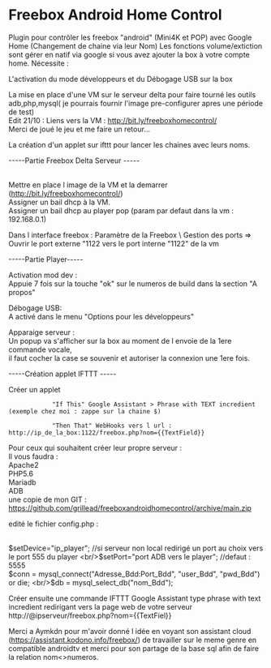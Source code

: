 # Freebox Android Home Control

Plugin pour contrôler les freebox "android" (Mini4K et POP) avec Google Home (Changement de chaine via leur Nom)
Les fonctions volume/extiction sont gérer en natif via google si vous avez ajouter la box à votre compte home.
Nécessite : 

  L'activation du mode développeurs et du Débogage USB sur la box
  
  La mise en place d'une VM sur le serveur delta pour faire tourné les outils adb,php,mysql( je pourrais fournir l'image pre-configurer apres une période de test)
  <br/>Edit 21/10 : Liens vers la VM : http://bit.ly/freeboxhomecontrol/
  <br/>Merci de joué le jeu et me faire un retour...
  
  La création d'un applet sur ifttt pour lancer les chaines avec leurs noms.
   
-----Partie Freebox Delta Serveur -----

<br/>Mettre en place l image de la VM et la demarrer (http://bit.ly/freeboxhomecontrol/)
<br/>Assigner un bail dhcp à la VM.
<br/>Assigner un bail dhcp au player pop (param par defaut dans la vm : 192.168.0.1)

Dans l interface freebox : Paramètre de la Freebox \ Gestion des ports => Ouvrir le port externe "1122 vers le port interne "1122" de la vm

-----Partie Player-----

Activation mod dev : 
<br/>Appuie 7 fois sur la touche "ok" sur le numeros de build dans la section "A propos"

Débogage USB:
<br/>A activé dans le menu "Options pour les développeurs"

Apparaige serveur : 
<br/>Un popup va s'afficher sur la box au moment de l envoie de la 1ere commande vocale,
<br/>il faut cocher la case se souvenir et autoriser la connexion une 1ere fois.

-----Création applet IFTTT -----

Créer un applet 

                "If This" Google Assistant > Phrase with TEXT incredient  (exemple chez moi : zappe sur la chaine $)

                "Then That" WebHooks vers l url : http://ip_de_la_box:1122/freebox.php?nom={{TextField}}
                
                
Pour ceux qui souhaitent créer leur propre serveur :
<br/> Il vous faudra :
<br/>Apache2
<br/>PHP5.6
<br/>Mariadb
<br/>ADB
<br/>une copie de mon GIT : https://github.com/grillead/freeboxandroidhomecontrol/archive/main.zip
  
edité le fichier config.php :

<br/>$setDevice="ip_player"; //si serveur non local redirigé un port au choix vers le port 555 du player
<br/>$setPort="port ADB vers le player"; //defaut : 5555
<br/>$conn = mysql_connect("Adresse_Bdd:Port_Bdd", "user_Bdd", "pwd_Bdd") or die;
<br/>$db = mysql_select_db("nom_Bdd");

Créer ensuite une commande IFTTT Google Assistant type phrase with text incredient redirigant vers la page web de votre serveur http://@ipserveur/freebox.php?nom={{TextFiel}}


Merci a Aymkdn pour m'avoir donné l idée en voyant son assistant cloud (https://assistant.kodono.info/freebox/) de travailler sur le meme genre en compatible androidtv et merci pour son partage de la base sql afin de faire la relation nom<>numeros.



